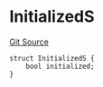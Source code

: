 # InitializedS
[Git Source](https://github.com/thrackle-io/aquifi-rules-v1/blob/35ec513a185f22e7ba035815b9ced8c0ef1497a9/src/client/token/handler/diamond/RuleStorage.sol)


```solidity
struct InitializedS {
    bool initialized;
}
```

